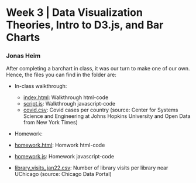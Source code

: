 # Week 3 | Data Visualization Theories, Intro to D3.js, and Bar Charts

### Jonas Heim

After completing a barchart in class, it was our turn to make one of our own. Hence, the files you can find in the folder are:

- In-class walkthrough:
  - [index.html](./index.html): Walkthrough html-code
  - [script.js](./script.js): Walkthrough javascript-code
  - [covid.csv](./covid.csv): Covid cases per country (source: Center for Systems Science and Engineering at Johns Hopkins University and Open Data from New York Times)
 
 - Homework:
  - [homework.html](./homework.html): Homwork html-code
  - [homework.js](./homework.js): Homework javascript-code
  - [library_visits_jan22.csv](./library_visits_jan22.csv): Number of library visits per library near UChicago (source: Chicago Data Portal)
